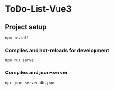 # ToDo-List-Vue3

## Project setup
```
npm install
```

### Compiles and hot-reloads for development
```
npm run serve
```

### Compiles and json-server
```
npx json-server db.json
```